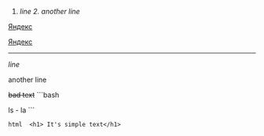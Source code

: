 1. _line 2.
another line_

[Яндекс](https://www.yandex.ru)

[Яндекс](https://www.yandex.ru "Я Yandex!") 

---
*line*

another line

~~bad text~~  ```bash

ls - la  ```

```html  <h1> It's simple text</h1>  ```


 


